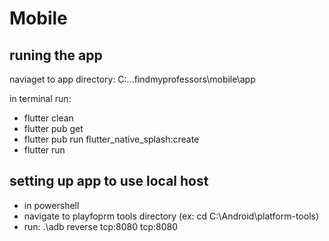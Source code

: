 # Mobile

## runing the app
naviaget to app directory:  C:...findmyprofessors\mobile\app

in terminal run:  
- flutter clean
- flutter pub get
- flutter pub run flutter_native_splash:create
- flutter run

## setting up app to use local host
- in powershell
- navigate to playfoprm tools directory (ex: cd C:\Android\platform-tools)
- run: .\adb reverse tcp:8080 tcp:8080
